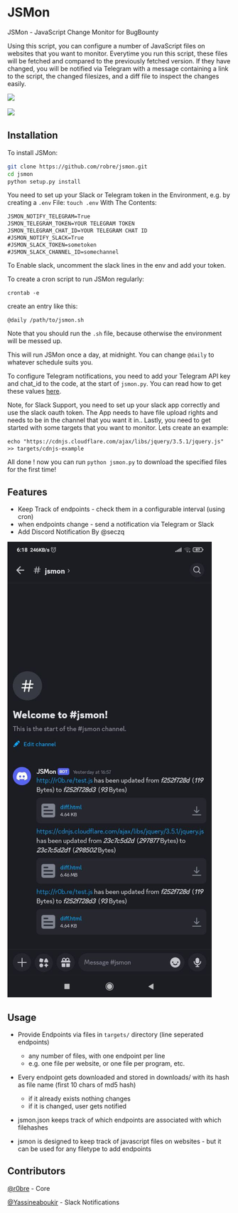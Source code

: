 # JSMon
JSMon - JavaScript Change Monitor for BugBounty

Using this script, you can configure a number of JavaScript files on websites that you want to monitor. Everytime you run this script, these files will be fetched and compared to the previously fetched version. If they have changed, you will be notified via Telegram with a message containing a link to the script, the changed filesizes, and a diff file to inspect the changes easily.

![](telegram.png)

![](diff.png)

## Installation

To install JSMon:
```bash
git clone https://github.com/robre/jsmon.git 
cd jsmon
python setup.py install
```
You need to set up your Slack or Telegram token in the Environment, e.g. by creating a `.env` File:
`touch .env`
With The Contents:
```
JSMON_NOTIFY_TELEGRAM=True
JSMON_TELEGRAM_TOKEN=YOUR TELEGRAM TOKEN
JSMON_TELEGRAM_CHAT_ID=YOUR TELEGRAM CHAT ID
#JSMON_NOTIFY_SLACK=True
#JSMON_SLACK_TOKEN=sometoken
#JSMON_SLACK_CHANNEL_ID=somechannel
```
To Enable slack, uncomment the slack lines in the env and add your token.

To create a cron script to run JSMon regularly:
```
crontab -e
```

create an entry like this:
```
@daily /path/to/jsmon.sh
```
Note that you should run the `.sh` file, because otherwise the environment will be messed up.

This will run JSMon once a day, at midnight.
You can change ``@daily`` to whatever schedule suits you. 

To configure Telegram notifications, you need to add your Telegram API key and chat_id to the code, at the start of `jsmon.py`. You can read how to get these values [here](https://blog.r0b.re/automation/bash/2020/06/30/setup-telegram-notifications-for-your-shell.html).


Note, for Slack Support, you need to set up your slack app correctly and use the slack oauth token.
The App needs to have file upload rights and needs to be in the channel that you want it in..
Lastly, you need to get started with some targets that you want to monitor. Lets create an example:
```
echo "https://cdnjs.cloudflare.com/ajax/libs/jquery/3.5.1/jquery.js" >> targets/cdnjs-example
```
All done ! now you can run `python jsmon.py` to download the specified files for the first time!

## Features

- Keep Track of endpoints - check them in a configurable interval (using cron)
- when endpoints change - send a notification via Telegram or Slack
- Add Discord Notification By @seczq

![](discord.png)

## Usage

- Provide Endpoints via files in `targets/` directory (line seperated endpoints)
    - any number of files, with one endpoint per line
    - e.g. one file per website, or one file per program, etc.
- Every endpoint gets downloaded and stored in downloads/ with its hash as file name (first 10 chars of md5 hash)
    - if it already exists nothing changes
    - if it is changed, user gets notified
- jsmon.json keeps track of which endpoints are associated with which filehashes

- jsmon is designed to keep track of javascript files on websites - but it can be used for any filetype to add endpoints 


## Contributors
[@r0bre](https://twitter.com/r0bre) - Core

[@Yassineaboukir](https://twitter.com/Yassineaboukir) - Slack Notifications

